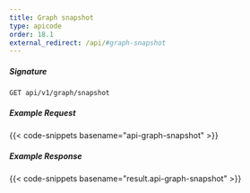 ```yaml
---
title: Graph snapshot
type: apicode
order: 18.1
external_redirect: /api/#graph-snapshot
---
```


##### Signature
`GET api/v1/graph/snapshot`
##### Example Request
{{< code-snippets basename="api-graph-snapshot" >}}
##### Example Response
{{< code-snippets basename="result.api-graph-snapshot" >}}
